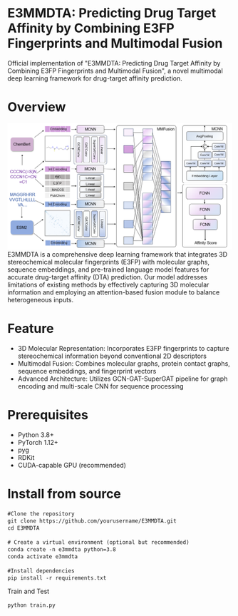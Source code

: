 # E3MMDTA: Predicting Drug Target Affinity by Combining E3FP Fingerprints and Multimodal Fusion
Official implementation of "E3MMDTA: Predicting Drug Target Affinity by Combining E3FP Fingerprints and Multimodal Fusion", a novel multimodal deep learning framework for drug-target affinity prediction.
# Overview
![Frame of E3MMDTA](./frame.png)
E3MMDTA is a comprehensive deep learning framework that integrates 3D stereochemical molecular fingerprints (E3FP) with molecular graphs, sequence embeddings, and pre-trained language model features for accurate drug-target affinity (DTA) prediction. Our model addresses limitations of existing methods by effectively capturing 3D molecular information and employing an attention-based fusion module to balance heterogeneous inputs.
# Feature
- 3D Molecular Representation: Incorporates E3FP fingerprints to capture stereochemical information beyond conventional 2D descriptors
- Multimodal Fusion: Combines molecular graphs, protein contact graphs, sequence embeddings, and fingerprint vectors
- Advanced Architecture: Utilizes GCN-GAT-SuperGAT pipeline for graph encoding and multi-scale CNN for sequence processing
# Prerequisites
- Python 3.8+
- PyTorch 1.12+
- pyg
- RDKit
- CUDA-capable GPU (recommended)
# Install from source
```
#Clone the repository
git clone https://github.com/yourusername/E3MMDTA.git
cd E3MMDTA

# Create a virtual environment (optional but recommended)
conda create -n e3mmdta python=3.8
conda activate e3mmdta

#Install dependencies
pip install -r requirements.txt
```
Train and Test
```
python train.py
```
